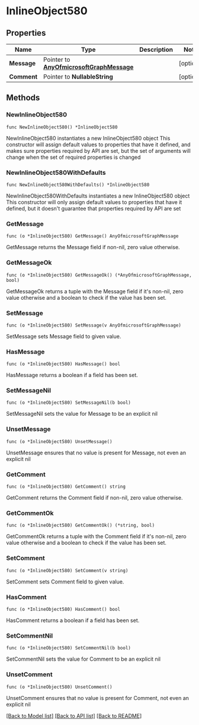 # InlineObject580

## Properties

Name | Type | Description | Notes
------------ | ------------- | ------------- | -------------
**Message** | Pointer to [**AnyOfmicrosoftGraphMessage**](anyOf&lt;microsoft.graph.message&gt;.md) |  | [optional] 
**Comment** | Pointer to **NullableString** |  | [optional] 

## Methods

### NewInlineObject580

`func NewInlineObject580() *InlineObject580`

NewInlineObject580 instantiates a new InlineObject580 object
This constructor will assign default values to properties that have it defined,
and makes sure properties required by API are set, but the set of arguments
will change when the set of required properties is changed

### NewInlineObject580WithDefaults

`func NewInlineObject580WithDefaults() *InlineObject580`

NewInlineObject580WithDefaults instantiates a new InlineObject580 object
This constructor will only assign default values to properties that have it defined,
but it doesn't guarantee that properties required by API are set

### GetMessage

`func (o *InlineObject580) GetMessage() AnyOfmicrosoftGraphMessage`

GetMessage returns the Message field if non-nil, zero value otherwise.

### GetMessageOk

`func (o *InlineObject580) GetMessageOk() (*AnyOfmicrosoftGraphMessage, bool)`

GetMessageOk returns a tuple with the Message field if it's non-nil, zero value otherwise
and a boolean to check if the value has been set.

### SetMessage

`func (o *InlineObject580) SetMessage(v AnyOfmicrosoftGraphMessage)`

SetMessage sets Message field to given value.

### HasMessage

`func (o *InlineObject580) HasMessage() bool`

HasMessage returns a boolean if a field has been set.

### SetMessageNil

`func (o *InlineObject580) SetMessageNil(b bool)`

 SetMessageNil sets the value for Message to be an explicit nil

### UnsetMessage
`func (o *InlineObject580) UnsetMessage()`

UnsetMessage ensures that no value is present for Message, not even an explicit nil
### GetComment

`func (o *InlineObject580) GetComment() string`

GetComment returns the Comment field if non-nil, zero value otherwise.

### GetCommentOk

`func (o *InlineObject580) GetCommentOk() (*string, bool)`

GetCommentOk returns a tuple with the Comment field if it's non-nil, zero value otherwise
and a boolean to check if the value has been set.

### SetComment

`func (o *InlineObject580) SetComment(v string)`

SetComment sets Comment field to given value.

### HasComment

`func (o *InlineObject580) HasComment() bool`

HasComment returns a boolean if a field has been set.

### SetCommentNil

`func (o *InlineObject580) SetCommentNil(b bool)`

 SetCommentNil sets the value for Comment to be an explicit nil

### UnsetComment
`func (o *InlineObject580) UnsetComment()`

UnsetComment ensures that no value is present for Comment, not even an explicit nil

[[Back to Model list]](../README.md#documentation-for-models) [[Back to API list]](../README.md#documentation-for-api-endpoints) [[Back to README]](../README.md)


